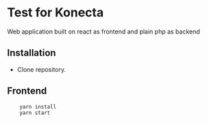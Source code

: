 # Test for Konecta

Web application built on react as frontend and plain php as backend

## Installation

-   Clone repository.

## Frontend

```bash
    yarn install
    yarn start
```
